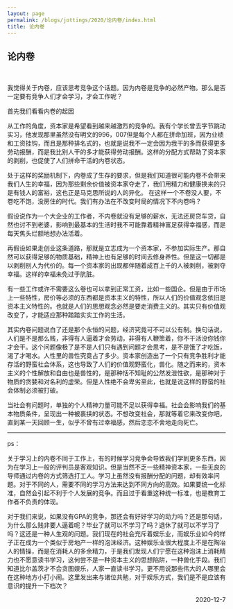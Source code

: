 ```yaml
---
layout: page
permalink: /blogs/jottings/2020/论内卷/index.html
title: 论内卷
---
```


## 论内卷
<br>

我觉得关于内卷，应该思考竞争这个话题。因为内卷是竞争的必然产物。那么是否一定要有竞争人们才会学习，才会工作呢？

首先我们看看内卷的起因

从工作的角度，资本家是希望看到越来越激烈的竞争的。我有个学长曾去字节跳动实习，他发现那里虽然没有明文的996，007但是每个人都在拼命加班，因为业绩和工资挂钩，而且是那种排名式的，也就是说我不一定会因为我干的多而获得更多劳动报酬，而是我比别人干的多才能获得劳动报酬。这样的分配方式帮助了资本家的剥削，也促使了人们拼命干活的内卷状态。

处于这样的奖励机制下，内卷成了生存的要求，但是我们知道很可能内卷不会带来我们人生的幸福，因为那些剩余价值被资本家夺走了，我们用精力和健康换来的只是有钱人的富裕，这也正是马克思所说的人的异化。
在这样一个不卷没人要，不卷吃不饱，没房住的时代。我们有办法在不改变时局的情况下不内卷吗？

假设说作为一个大企业的工作者，不内卷就没有足够的薪水，无法还房贷车贷，自然也讨不到老婆，影响到最基本的生活时我不可能靠着精神富足获得幸福感，而是每天焦头烂额地想办法活着。

再假设如果走创业这条道路，那就是立志成为一个资本家，不参加实际生产。那自然可以获得足够的物质基础，精神上也有足够的时间去修身养性。但是这一切都是以剥削别人为代价的。每一个资本家的出现都伴随着成百上千的人被剥削，被剥夺幸福。这样的幸福未免过于肮脏。

有一些工作或许不需要这么卷也可以拿到正常工资，比如一些国企。但是由于市场上一些特性，房价等必须的东西都是资本主义的特性，所以人们的价值观念依旧是资本主义特性的。也就是人们的思想观念必然是要走消费主义的。其实只有价值观改变了，才能适应那种踏踏实实工作的生活。

其实内卷问题说白了还是那个永恒的问题，经济究竟可不可以公有制。换句话说，人们是不是那么贱，非得有人逼着才会劳动，非得有人鞭策着，你不干活没你钱你才会干。这个问题像极了是不是人们只有遇到问题才会思考，是不是饿了才吃饭，渴了才喝水。人性里的兽性究竟占了多少。资本家创造出了一个只有竞争胜利才能存活的野蛮社会体系，这也导致了人们的价值观野蛮化，兽化。随之而来的，资本主义的个性解放和自由也是兽性的，是那种恬不知耻的公然发泄性欲，是那种对于物质的贪婪和对名利的虚荣。但是人性绝不会卑劣至此，也就是说这样的野蛮的社会体制必须被打破。

当社会有问题时，单独的个人精神力量可能不足以获得幸福。社会会影响我们的基本物质条件，呈现出一种被裹挟的状态。不想改变社会，那就等着它来改变你吧，直到某一天回顾一生，似乎不曾有过幸福感，然后恋恋不舍地走向死亡。

---
ps：

关于学习上的内卷不同于工作上，有的时候学习竞争会导致我们学到更多东西，因为在学习上一般的评判员是客观知识。但是当然不乏一些精神资本家，一些无良的导师通过内卷的方式筛选打工人。学习上虽然没有报酬分配的问题，却有效率问题。对于不同的人，需要不同的学习方法来达到不同方向的高效。如果要统一化标准，自然会引起不利于个人发展的竞争。而且过于看重这种统一标准，也是教育工作者不负责的体现。

对于我们来说，如果没有GPA的竞争，那还会有好好学习的动力吗？还是那句话，为什么那么贱非要人逼着呢？毕业了就可以不学习了吗？退休了就可以不学习了吗？这还是一种人生观的问题。我们现在的社会充斥着娱乐业，而娱乐业如今的样子正在成为一个类似于房地产一样的泡沫经济。这种娱乐业很大程度上不是在陶冶人的情操，而是在消耗人的多余精力，于是我们发现人们宁愿在这种泡沫上消耗精力也不愿意读书学习，这何尝不是一种资本主义的思想陷阱，一种兽化手段。我们知道比尔盖茨才不会贪图娱乐，人家一直读书学习。更不用说那些伟大的人哪里会在这种地方小打小闹。这里发出来与诸位共勉，对于娱乐方式，我们是不是应该有意识的提升一下档次？

<p align="right">2020-12-7</p>